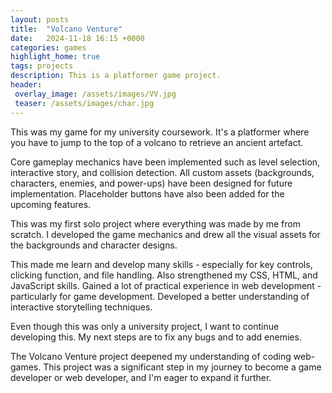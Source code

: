 ```yaml
---
layout: posts
title:  "Volcano Venture"
date:   2024-11-18 16:15 +0000
categories: games
highlight_home: true
tags: projects
description: This is a platformer game project.
header:
 overlay_image: /assets/images/VV.jpg
 teaser: /assets/images/char.jpg
---
```


This was my game for my university coursework. It's a platformer where you have to jump to the top of a volcano to retrieve an ancient artefact. 

Core gameplay mechanics have been implemented such as level selection, interactive story, and collision detection. All custom assets (backgrounds, characters, enemies, and power-ups) have been designed for future implementation. Placeholder buttons have also been added for the upcoming features. 

This was my first solo project where everything was made by me from scratch. I developed the game mechanics and drew all the visual assets for the backgrounds and character designs.

This made me learn and develop many skills - especially for key controls, clicking function, and file handling. Also strengthened my CSS, HTML, and JavaScript skills. Gained a lot of practical experience in web development - particularly for game development. Developed a better understanding of interactive storytelling techniques.

Even though this was only a university project, I want to continue developing this. My next steps are to fix any bugs and to add enemies.

The Volcano Venture project deepened my understanding of coding web-games. This project was a significant step in my journey to become a game developer or web developer, and I'm eager to expand it further.